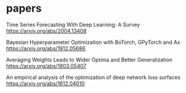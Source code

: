# papers

Time Series Forecasting With Deep Learning: A Survey \
https://arxiv.org/abs/2004.13408

Bayesian Hyperparameter Optimization with BoTorch, GPyTorch and Ax \
https://arxiv.org/abs/1912.05686

Averaging Weights Leads to Wider Optima and Better Generalization \
https://arxiv.org/abs/1803.05407

An empirical analysis of the optimization of deep network loss surfaces \
https://arxiv.org/abs/1612.04010
